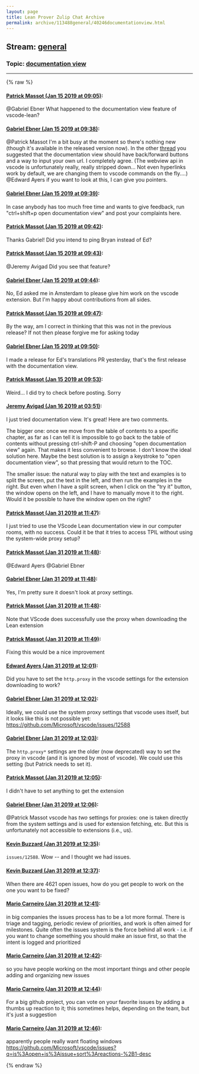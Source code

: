 ```yaml
---
layout: page
title: Lean Prover Zulip Chat Archive 
permalink: archive/113488general/40246documentationview.html
---
```


## Stream: [general](index.html)
### Topic: [documentation view](40246documentationview.html)

---


{% raw %}
#### [ Patrick Massot (Jan 15 2019 at 09:05)](https://leanprover.zulipchat.com/#narrow/stream/113488-general/topic/documentation%20view/near/155152756):
<p><span class="user-mention" data-user-id="110043">@Gabriel Ebner</span> What happened to the documentation view feature of vscode-lean?</p>

#### [ Gabriel Ebner (Jan 15 2019 at 09:38)](https://leanprover.zulipchat.com/#narrow/stream/113488-general/topic/documentation%20view/near/155154073):
<p><span class="user-mention" data-user-id="110031">@Patrick Massot</span> I'm a bit busy at the moment so there's nothing new (though it's available in the released version now).  In the other <a href="#narrow/stream/179818-Lean-Together.202019/topic/Guinea.20pigs.20wanted!/near/154947296" title="#narrow/stream/179818-Lean-Together.202019/topic/Guinea.20pigs.20wanted!/near/154947296">thread</a> you suggested that the documentation view should have back/forward buttons and a way to input your own url.  I completely agree.  (The webview api in vscode is unfortunately really, really stripped down...  Not even hyperlinks work by default, we are changing them to vscode commands on the fly....) <br>
<span class="user-mention" data-user-id="121918">@Edward Ayers</span> if you want to look at this, I can give you pointers.</p>

#### [ Gabriel Ebner (Jan 15 2019 at 09:39)](https://leanprover.zulipchat.com/#narrow/stream/113488-general/topic/documentation%20view/near/155154095):
<p>In case anybody has too much free time and wants to give feedback, run "ctrl+shift+p open documentation view" and post your complaints here.</p>

#### [ Patrick Massot (Jan 15 2019 at 09:42)](https://leanprover.zulipchat.com/#narrow/stream/113488-general/topic/documentation%20view/near/155154259):
<p>Thanks Gabriel! Did you intend to ping Bryan instead of Ed?</p>

#### [ Patrick Massot (Jan 15 2019 at 09:43)](https://leanprover.zulipchat.com/#narrow/stream/113488-general/topic/documentation%20view/near/155154268):
<p><span class="user-mention" data-user-id="110865">@Jeremy Avigad</span> Did you see that feature?</p>

#### [ Gabriel Ebner (Jan 15 2019 at 09:44)](https://leanprover.zulipchat.com/#narrow/stream/113488-general/topic/documentation%20view/near/155154344):
<p>No, Ed asked me in Amsterdam to please give him work on the vscode extension.  But I'm happy about contributions from all sides.</p>

#### [ Patrick Massot (Jan 15 2019 at 09:47)](https://leanprover.zulipchat.com/#narrow/stream/113488-general/topic/documentation%20view/near/155154428):
<p>By the way, am I correct in thinking that this was not in the previous release? If not then please forgive me for asking today</p>

#### [ Gabriel Ebner (Jan 15 2019 at 09:50)](https://leanprover.zulipchat.com/#narrow/stream/113488-general/topic/documentation%20view/near/155154578):
<p>I made a release for Ed's translations PR yesterday, that's the first release with the documentation view.</p>

#### [ Patrick Massot (Jan 15 2019 at 09:53)](https://leanprover.zulipchat.com/#narrow/stream/113488-general/topic/documentation%20view/near/155154690):
<p>Weird... I did try to check before posting. Sorry</p>

#### [ Jeremy Avigad (Jan 16 2019 at 03:51)](https://leanprover.zulipchat.com/#narrow/stream/113488-general/topic/documentation%20view/near/155223205):
<p>I just tried documentation view. It's great! Here are two comments.</p>
<p>The bigger one: once we move from the table of contents to a specific chapter, as far as I can tell it is impossible to go back to the table of contents without pressing ctrl-shift-P and choosing "open documentation view" again. That makes it less convenient to browse. I don't know the ideal solution here. Maybe the best solution is to assign a keystroke to "open documentation view", so that pressing that would return to the TOC.</p>
<p>The smaller issue: the natural way to play with the text and examples is to split the screen, put the text in the left, and then run the examples in the right. But even when I have a split screen, when I click on the "try it" button, the window opens on the left, and I have to manually move it to the right. Would it be possible to have the window open on the right?</p>

#### [ Patrick Massot (Jan 31 2019 at 11:47)](https://leanprover.zulipchat.com/#narrow/stream/113488-general/topic/documentation%20view/near/157262831):
<p>I just tried to use the VScode Lean documentation view in our computer rooms, with no success. Could it be that it tries to access TPIL without using the system-wide proxy setup?</p>

#### [ Patrick Massot (Jan 31 2019 at 11:48)](https://leanprover.zulipchat.com/#narrow/stream/113488-general/topic/documentation%20view/near/157262839):
<p><span class="user-mention" data-user-id="121918">@Edward Ayers</span> <span class="user-mention" data-user-id="110043">@Gabriel Ebner</span></p>

#### [ Gabriel Ebner (Jan 31 2019 at 11:48)](https://leanprover.zulipchat.com/#narrow/stream/113488-general/topic/documentation%20view/near/157262898):
<p>Yes, I'm pretty sure it doesn't look at proxy settings.</p>

#### [ Patrick Massot (Jan 31 2019 at 11:48)](https://leanprover.zulipchat.com/#narrow/stream/113488-general/topic/documentation%20view/near/157262901):
<p>Note that VScode does successfully use the proxy when downloading the Lean extension</p>

#### [ Patrick Massot (Jan 31 2019 at 11:49)](https://leanprover.zulipchat.com/#narrow/stream/113488-general/topic/documentation%20view/near/157262922):
<p>Fixing this would be a nice improvement</p>

#### [ Edward Ayers (Jan 31 2019 at 12:01)](https://leanprover.zulipchat.com/#narrow/stream/113488-general/topic/documentation%20view/near/157263593):
<p>Did you have to set the <code>http.proxy</code> in the vscode settings for the extension downloading to work?</p>

#### [ Gabriel Ebner (Jan 31 2019 at 12:02)](https://leanprover.zulipchat.com/#narrow/stream/113488-general/topic/documentation%20view/near/157263646):
<p>Ideally, we could use the system proxy settings that vscode uses itself, but it looks like this is not possible yet: <a href="https://github.com/Microsoft/vscode/issues/12588" target="_blank" title="https://github.com/Microsoft/vscode/issues/12588">https://github.com/Microsoft/vscode/issues/12588</a></p>

#### [ Gabriel Ebner (Jan 31 2019 at 12:03)](https://leanprover.zulipchat.com/#narrow/stream/113488-general/topic/documentation%20view/near/157263693):
<p>The <code>http.proxy*</code> settings are the older (now deprecated) way to set the proxy in vscode (and it is ignored by most of vscode).  We could use this setting (but Patrick needs to set it).</p>

#### [ Patrick Massot (Jan 31 2019 at 12:05)](https://leanprover.zulipchat.com/#narrow/stream/113488-general/topic/documentation%20view/near/157263799):
<p>I didn't have to set anything to get the extension</p>

#### [ Gabriel Ebner (Jan 31 2019 at 12:06)](https://leanprover.zulipchat.com/#narrow/stream/113488-general/topic/documentation%20view/near/157263895):
<p><span class="user-mention" data-user-id="110031">@Patrick Massot</span> vscode has <em>two</em> settings for proxies: one is taken directly from the system settings and is used for extension fetching, etc.  But this is unfortunately not accessible to extensions (i.e., us).</p>

#### [ Kevin Buzzard (Jan 31 2019 at 12:35)](https://leanprover.zulipchat.com/#narrow/stream/113488-general/topic/documentation%20view/near/157265408):
<p><code>issues/12588</code>. Wow -- and I thought we had issues.</p>

#### [ Kevin Buzzard (Jan 31 2019 at 12:37)](https://leanprover.zulipchat.com/#narrow/stream/113488-general/topic/documentation%20view/near/157265536):
<p>When there are 4621 open issues, how do you get people to work on the one you want to be fixed?</p>

#### [ Mario Carneiro (Jan 31 2019 at 12:41)](https://leanprover.zulipchat.com/#narrow/stream/113488-general/topic/documentation%20view/near/157265790):
<p>in big companies the issues process has to be a lot more formal. There is triage and tagging, periodic review of priorities, and work is often aimed for milestones. Quite often the issues system is the force behind all work - i.e. if you want to change something you should make an issue first, so that the intent is logged and prioritized</p>

#### [ Mario Carneiro (Jan 31 2019 at 12:42)](https://leanprover.zulipchat.com/#narrow/stream/113488-general/topic/documentation%20view/near/157265860):
<p>so you have people working on the most important things and other people adding and organizing new issues</p>

#### [ Mario Carneiro (Jan 31 2019 at 12:44)](https://leanprover.zulipchat.com/#narrow/stream/113488-general/topic/documentation%20view/near/157265939):
<p>For a big github project, you can vote on your favorite issues by adding a thumbs up reaction to it; this sometimes helps, depending on the team, but it's just a suggestion</p>

#### [ Mario Carneiro (Jan 31 2019 at 12:46)](https://leanprover.zulipchat.com/#narrow/stream/113488-general/topic/documentation%20view/near/157266037):
<p>apparently people really want floating windows <a href="https://github.com/Microsoft/vscode/issues?q=is%3Aopen+is%3Aissue+sort%3Areactions-%2B1-desc" target="_blank" title="https://github.com/Microsoft/vscode/issues?q=is%3Aopen+is%3Aissue+sort%3Areactions-%2B1-desc">https://github.com/Microsoft/vscode/issues?q=is%3Aopen+is%3Aissue+sort%3Areactions-%2B1-desc</a></p>


{% endraw %}
